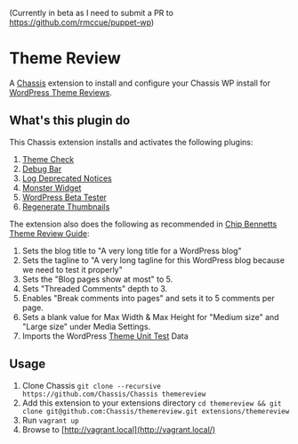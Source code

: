 (Currently in beta as I need to submit a PR to https://github.com/rmccue/puppet-wp)

# Theme Review
A [Chassis](https://github.com/Chassis/Chassis) extension to install and configure your Chassis WP install for [WordPress Theme Reviews](https://make.wordpress.org/themes/about-old/how-to-join-wptrt/).

## What's this plugin do

This Chassis extension installs and activates the following plugins:

1. [Theme Check](https://wordpress.org/plugins/theme-check/)
2. [Debug Bar](https://wordpress.org/plugins/debug-bar/)
3. [Log Deprecated Notices](https://wordpress.org/plugins/log-deprecated-notices/)
4. [Monster Widget](https://wordpress.org/plugins/monster-widget/)
5. [WordPress Beta Tester](https://wordpress.org/plugins/wordpress-beta-tester/)
6. [Regenerate Thumbnails](https://wordpress.org/plugins/regenerate-thumbnails/)

The extension also does the following as recommended in [Chip Bennetts Theme Review Guide](http://www.chipbennett.net/2011/04/20/a-guide-to-reviewing-themes-for-the-wordpress-theme-repository/):

1. Sets the blog title to "A very long title for a WordPress blog"
2. Sets the tagline to "A very long tagline for this WordPress blog because we need to test it properly"
3. Sets the "Blog pages show at most" to 5.
4. Sets "Threaded Comments" depth to 3.
5. Enables "Break comments into pages" and sets it to 5 comments per page.
6. Sets a blank value for Max Width & Max Height for "Medium size" and "Large size" under Media Settings.
7. Imports the WordPress [Theme Unit Test](http://codex.wordpress.org/Theme_Unit_Test) Data

## Usage
1. Clone Chassis `git clone --recursive https://github.com/Chassis/Chassis themereview`
2. Add this extension to your extensions directory `cd themereview && git clone git@github.com:Chassis/themereview.git extensions/themereview`
3. Run `vagrant up`
4. Browse to [http://vagrant.local](http://vagrant.local/)